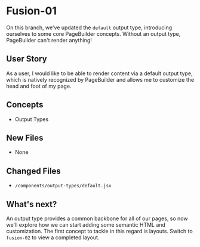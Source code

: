 # Fusion-01
On this branch, we've updated the `default` output type, introducing ourselves to some core PageBuilder concepts. Without an output type, PageBuilder can't render anything!

## User Story
As a user, I would like to be able to render content via a default output type, which is natively recognized by PageBuilder and allows me to customize the head and foot of my page.

## Concepts
- Output Types

## New Files
- None

## Changed Files
- `/components/output-types/default.jsx`

## What's next?
An output type provides a common backbone for all of our pages, so now we'll explore how we can start adding some semantic HTML and customization. The first concept to tackle in this regard is layouts. Switch to `fusion-02` to view a completed layout.
